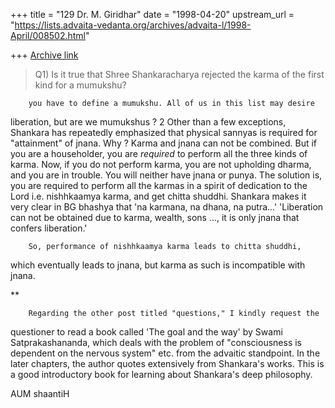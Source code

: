 +++
title = "129 Dr. M. Giridhar"
date = "1998-04-20"
upstream_url = "https://lists.advaita-vedanta.org/archives/advaita-l/1998-April/008502.html"

+++
[Archive link](https://lists.advaita-vedanta.org/archives/advaita-l/1998-April/008502.html)

>Q1) Is it true that Shree Shankaracharya rejected the karma of the
>first kind for a mumukshu?

        you have to define a mumukshu. All of us in this list may desire
liberation, but are we mumukshus ?
2
        Other than a few exceptions, Shankara has repeatedly emphasized
that physical sannyas is required for "attainment" of jnana. Why ?  Karma
and jnana can not be combined. But if you are a householder, you are
_required_ to perform all the three kinds of karma. Now, if you do not
perform karma, you are not upholding dharma, and you are in trouble.  You
will neither have jnana or punya. The solution is, you are required to
perform all the karmas in a spirit of dedication to the Lord i.e.
nishhkaamya karma, and get chitta shuddhi. Shankara makes it very clear in
BG bhashya that 'na karmana, na dhana, na putra...' 'Liberation can not be
obtained due to karma, wealth, sons ..., it is only jnana that confers
liberation.'

        So, performance of nishhkaamya karma leads to chitta shuddhi,
which eventually leads to jnana, but karma as such is incompatible with
jnana.

**

        Regarding the other post titled "questions," I kindly request the
questioner to read a book called 'The goal and the way' by Swami
Satprakashananda, which deals with the problem of "consciousness is
dependent on the nervous system" etc. from the advaitic standpoint. In the
later chapters, the author quotes extensively from Shankara's works. This
is a good introductory book for learning about Shankara's deep philosophy.

AUM shaantiH

